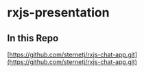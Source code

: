 # rxjs-presentation

## In this Repo
[https://github.com/sternetj/rxjs-chat-app.git](https://github.com/sternetj/rxjs-chat-app.git)